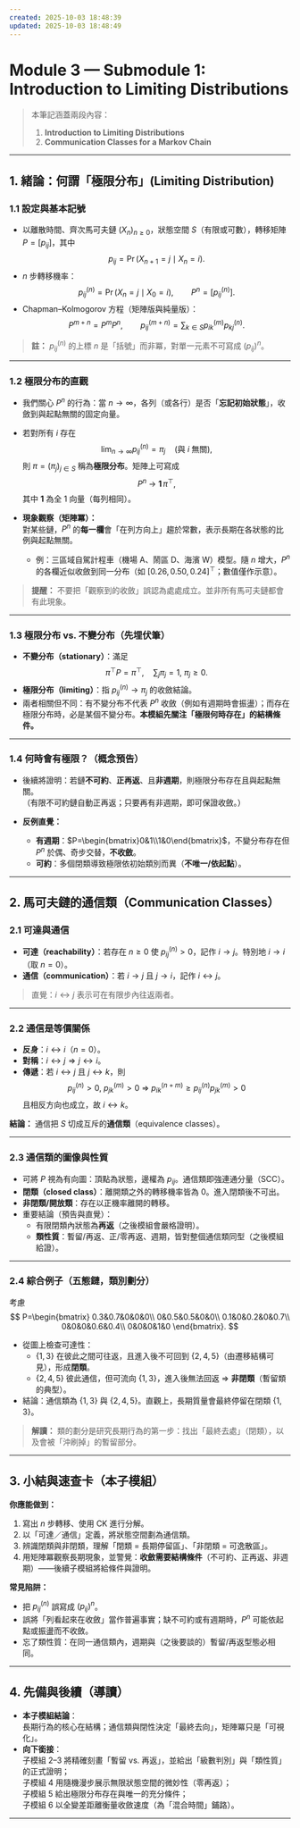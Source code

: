 ```yaml
---
created: 2025-10-03 18:48:39
updated: 2025-10-03 18:48:49
---
```


# Module 3 — Submodule 1: Introduction to Limiting Distributions

> 本筆記涵蓋兩段內容：
> 1) **Introduction to Limiting Distributions**  
> 2) **Communication Classes for a Markov Chain**

---

## 1. 緒論：何謂「極限分布」(Limiting Distribution)

### 1.1 設定與基本記號
- 以離散時間、齊次馬可夫鏈 $(X_n)_{n\ge0}$，狀態空間 $S$（有限或可數），轉移矩陣 $P=[p_{ij}]$，其中  
  $$
  p_{ij}=\Pr(X_{n+1}=j\mid X_n=i).
  $$
- $n$ 步轉移機率：
  $$
  p^{(n)}_{ij}=\Pr(X_n=j\mid X_0=i),\qquad P^{n}=[p^{(n)}_{ij}].
  $$
- Chapman–Kolmogorov 方程（矩陣版與純量版）：
  $$
  P^{m+n}=P^mP^n,\qquad p^{(m+n)}_{ij}=\sum_{k\in S}p^{(m)}_{ik}p^{(n)}_{kj}.
  $$

> **註：** $p^{(n)}_{ij}$ 的上標 $n$ 是「括號」而非冪，對單一元素不可寫成 $(p_{ij})^{n}$。

---

### 1.2 極限分布的直觀
- 我們關心 $P^n$ 的行為：當 $n\to\infty$，各列（或各行）是否「**忘記初始狀態**」，收斂到與起點無關的固定向量。
- 若對所有 $i$ 存在
  $$
  \lim_{n\to\infty}p^{(n)}_{ij}=\pi_j\quad(\text{與 }i\text{ 無關}),
  $$
  則 $\pi=(\pi_j)_{j\in S}$ 稱為**極限分布**。矩陣上可寫成
  $$
  P^n\ \longrightarrow\ \mathbf{1}\,\pi^\top,
  $$
  其中 $\mathbf{1}$ 為全 1 向量（每列相同）。

- **現象觀察（矩陣冪）：**  
  對某些鏈，$P^n$ 的**每一欄**會「在列方向上」趨於常數，表示長期在各狀態的比例與起點無關。
  - 例：三區域自駕計程車（機場 A、鬧區 D、海濱 W）模型。隨 $n$ 增大，$P^n$ 的各欄近似收斂到同一分布（如 $[0.26,\,0.50,\,0.24]^\top$；數值僅作示意）。

> **提醒：** 不要把「觀察到的收斂」誤認為處處成立。並非所有馬可夫鏈都會有此現象。

---

### 1.3 極限分布 vs. 不變分布（先埋伏筆）
- **不變分布（stationary）**：滿足
  $$
  \pi^\top P=\pi^\top,\quad \sum_j\pi_j=1,\ \pi_j\ge0.
  $$
- **極限分布（limiting）**：指 $p^{(n)}_{ij}\to\pi_j$ 的收斂結論。  
- 兩者相關但不同：有不變分布不代表 $P^n$ 收斂（例如有週期時會振盪）；而存在極限分布時，必是某個不變分布。**本模組先關注「極限何時存在」的結構條件。**

---

### 1.4 何時會有極限？（概念預告）
- 後續將證明：若鏈**不可約**、**正再返**、且**非週期**，則極限分布存在且與起點無關。  
  （有限不可約鏈自動正再返；只要再有非週期，即可保證收斂。）

- **反例直覺：**
  - **有週期**：$P=\begin{bmatrix}0&1\\1&0\end{bmatrix}$，不變分布存在但 $P^n$ 於偶、奇步交替，**不收斂**。
  - **可約**：多個閉類導致極限依初始類別而異（**不唯一/依起點**）。

---

## 2. 馬可夫鏈的通信類（Communication Classes）

### 2.1 可達與通信
- **可達（reachability）**：若存在 $n\ge0$ 使 $p^{(n)}_{ij}>0$，記作 $i\to j$。特別地 $i\to i$（取 $n=0$）。
- **通信（communication）**：若 $i\to j$ 且 $j\to i$，記作 $i\leftrightarrow j$。

> 直覺：$i\leftrightarrow j$ 表示可在有限步內往返兩者。

---

### 2.2 通信是等價關係
- **反身**：$i\leftrightarrow i$（$n=0$）。
- **對稱**：$i\leftrightarrow j \Rightarrow j\leftrightarrow i$。
- **傳遞**：若 $i\leftrightarrow j$ 且 $j\leftrightarrow k$，則
  $$
  p^{(n)}_{ij}>0,\ p^{(m)}_{jk}>0 \ \Rightarrow\ p^{(n+m)}_{ik}\ge p^{(n)}_{ij}p^{(m)}_{jk}>0
  $$
  且相反方向也成立，故 $i\leftrightarrow k$。

**結論：** 通信把 $S$ 切成互斥的**通信類**（equivalence classes）。

---

### 2.3 通信類的圖像與性質
- 可將 $P$ 視為有向圖：頂點為狀態，邊權為 $p_{ij}$。通信類即強連通分量（SCC）。
- **閉類（closed class）**：離開類之外的轉移機率皆為 0。進入閉類後不可出。
- **非閉類/開放類**：存在以正機率離開的轉移。
- 重要結論（預告與直覺）：
  - 有限閉類內狀態為**再返**（之後模組會嚴格證明）。  
  - **類性質**：暫留/再返、正/零再返、週期，皆對整個通信類同型（之後模組給證）。

---

### 2.4 綜合例子（五態鏈，類別劃分）
考慮
$$
P=\begin{bmatrix}
0.3&0.7&0&0&0\\
0&0.5&0.5&0&0\\
0.1&0&0.2&0&0.7\\
0&0&0&0.6&0.4\\
0&0&0&1&0
\end{bmatrix}.
$$

- 從圖上檢查可達性：  
  - $\{1,3\}$ 在彼此之間可往返，且進入後不可回到 $\{2,4,5\}$（由遷移結構可見），形成**閉類**。  
  - $\{2,4,5\}$ 彼此通信，但可流向 $\{1,3\}$，進入後無法回返 ⇒ **非閉類**（暫留類的典型）。
- 結論：通信類為 $\{1,3\}$ 與 $\{2,4,5\}$。直觀上，長期質量會最終停留在閉類 $\{1,3\}$。

> **解讀：** 類的劃分是研究長期行為的第一步：找出「最終去處」（閉類），以及會被「沖刷掉」的暫留部分。

---

## 3. 小結與速查卡（本子模組）

**你應能做到：**
1. 寫出 $n$ 步轉移、使用 CK 進行分解。  
2. 以「可達／通信」定義，將狀態空間劃為通信類。  
3. 辨識閉類與非閉類，理解「閉類 = 長期停留區」、「非閉類 = 可逸散區」。  
4. 用矩陣冪觀察長期現象，並警覺：**收斂需要結構條件**（不可約、正再返、非週期）——後續子模組將給條件與證明。

**常見陷阱：**
- 把 $p^{(n)}_{ij}$ 誤寫成 $(p_{ij})^n$。  
- 誤將「列看起來在收斂」當作普遍事實；缺不可約或有週期時，$P^n$ 可能依起點或振盪而不收斂。  
- 忘了類性質：在同一通信類內，週期與（之後要談的）暫留/再返型態必相同。

---

## 4. 先備與後續（導讀）

- **本子模組結論**：  
  長期行為的核心在結構；通信類與閉性決定「最終去向」，矩陣冪只是「可視化」。  
- **向下銜接**：  
  子模組 2–3 將精確刻畫「暫留 vs. 再返」，並給出「級數判別」與「類性質」的正式證明；  
  子模組 4 用隨機漫步展示無限狀態空間的微妙性（零再返）；  
  子模組 5 給出極限分布存在與唯一的充分條件；  
  子模組 6 以全變差距離衡量收斂速度（為「混合時間」鋪路）。

---